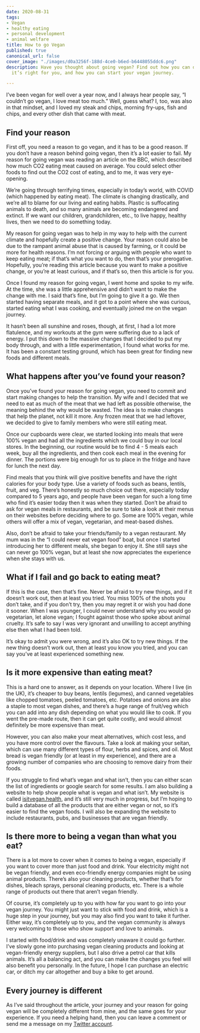 ```yaml
---
date: 2020-08-31
tags:
- Vegan
- healthy eating
- personal development
- animal welfare
title: How to go Vegan
published: true
canonical_url: false
cover_image: "./images/d0a3256f-188d-4ce0-b6ed-b6448055ddc6.png"
description: Have you thought about going vegan? Find out how you can decide whether
  it’s right for you, and how you can start your vegan journey.

---
```

I’ve been vegan for well over a year now, and I always hear people say, “I couldn’t go vegan, I love meat too much.” Well, guess what? I, too, was also in that mindset, and I loved my steak and chips, morning fry-ups, fish and chips, and every other dish that came with meat.

## Find your reason

First off, you need a reason to go vegan, and it has to be a good reason. If you don’t have a reason behind going vegan, then it’s a lot easier to fail. My reason for going vegan was reading an article on the BBC, which described how much CO2 eating meat caused on average. You could select other foods to find out the CO2 cost of eating, and to me, it was very eye-opening.

We’re going through terrifying times, especially in today’s world, with COVID (which happened by eating meat). The climate is changing drastically, and we’re all to blame for our living and eating habits. Plastic is suffocating animals to death, and so many animals are becoming endangered and extinct. If we want our children, grandchildren, etc., to live happy, healthy lives, then we need to do something today.

My reason for going vegan was to help in my way to help with the current climate and hopefully create a positive change. Your reason could also be due to the rampant animal abuse that is caused by farming, or it could be more for health reasons. I’m not forcing or arguing with people who want to keep eating meat; if that’s what you want to do, then that’s your prerogative. Hopefully, you’re reading this article because you want to make a positive change, or you’re at least curious, and if that’s so, then this article is for you.

Once I found my reason for going vegan, I went home and spoke to my wife. At the time, she was a little apprehensive and didn’t want to make the change with me. I said that’s fine, but I’m going to give it a go. We then started having separate meals, and it got to a point where she was curious, started eating what I was cooking, and eventually joined me on the vegan journey.

It hasn’t been all sunshine and roses, though, at first, I had a lot more flatulence, and my workouts at the gym were suffering due to a lack of energy. I put this down to the massive changes that I decided to put my body through, and with a little experimentation, I found what works for me. It has been a constant testing ground, which has been great for finding new foods and different meals.

## What happens after you’ve found your reason?

Once you’ve found your reason for going vegan, you need to commit and start making changes to help the transition. My wife and I decided that we need to eat as much of the meat that we had left as possible otherwise, the meaning behind the why would be wasted. The idea is to make changes that help the planet, not kill it more. Any frozen meat that we had leftover, we decided to give to family members who were still eating meat.

Once our cupboards were clear, we started looking into meals that were 100% vegan and had all the ingredients which we could buy in our local stores. In the beginning, our routine would be to find 4 - 5 meals each week, buy all the ingredients, and then cook each meal in the evening for dinner. The portions were big enough for us to place in the fridge and have for lunch the next day.

Find meals that you think will give positive benefits and have the right calories for your body type. Use a variety of foods such as beans, lentils, fruit, and veg. There’s honestly so much choice out there, especially today compared to 5 years ago, and people have been vegan for such a long time who find it’s easier today then it was when they started. Don’t be afraid to ask for vegan meals in restaurants, and be sure to take a look at their menus on their websites before deciding where to go. Some are 100% vegan, while others will offer a mix of vegan, vegetarian, and meat-based dishes.

Also, don’t be afraid to take your friends/family to a vegan restaurant. My mum was in the “I could never eat vegan food” boat, but once I started introducing her to different meals, she began to enjoy it. She still says she can never go 100% vegan, but at least she now appreciates the experience when she stays with us.

## What if I fail and go back to eating meat?

If this is the case, then that’s fine. Never be afraid to try new things, and if it doesn’t work out, then at least you tried. You miss 100% of the shots you don’t take, and if you don’t try, then you may regret it or wish you had done it sooner. When I was younger, I could never understand why you would go vegetarian, let alone vegan; I fought against those who spoke about animal cruelty. It’s safe to say I was very ignorant and unwilling to accept anything else then what I had been told.

It’s okay to admit you were wrong, and it’s also OK to try new things. If the new thing doesn’t work out, then at least you know you tried, and you can say you’ve at least experienced something new.

## Is it more expensive than eating meat?

This is a hard one to answer, as it depends on your location. Where I live (in the UK), it’s cheaper to buy beans, lentils (legumes), and canned vegetables like chopped tomatoes, peeled tomatoes, etc. Potatoes and onions are also a staple to most vegan dishes, and there’s a huge range of fruit/veg which you can add into any dish depending on what you would like to cook. If you went the pre-made route, then it can get quite costly, and would almost definitely be more expensive than meat.

However, you can also make your meat alternatives, which cost less, and you have more control over the flavours. Take a look at making your seitan, which can use many different types of flour, herbs and spices, and oil. Most bread is vegan friendly (or at least in my experience), and there are a growing number of companies who are choosing to remove dairy from their foods.

If you struggle to find what’s vegan and what isn’t, then you can either scan the list of ingredients or google search for some results. I am also building a website to help show people what is vegan and what isn’t. My website is called [isitvegan.health](https://isitvegan.health/), and it’s still very much in progress, but I’m hoping to build a database of all the products that are either vegan or not, so it’s easier to find the vegan foods. I will also be expanding the website to include restaurants, pubs, and businesses that are vegan friendly.

## Is there more to being a vegan than what you eat?

There is a lot more to cover when it comes to being a vegan, especially if you want to cover more than just food and drink. Your electricity might not be vegan friendly, and even eco-friendly energy companies might be using animal products. There’s also your cleaning products, whether that’s for dishes, bleach sprays, personal cleaning products, etc. There is a whole range of products out there that aren’t vegan friendly.

Of course, it’s completely up to you with how far you want to go into your vegan journey. You might just want to stick with food and drink, which is a huge step in your journey, but you may also find you want to take it further. Either way, it’s completely up to you, and the vegan community is always very welcoming to those who show support and love to animals.

I started with food/drink and was completely unaware it could go further. I’ve slowly gone into purchasing vegan cleaning products and looking at vegan-friendly energy suppliers, but I also drive a petrol car that kills animals. It’s all a balancing act, and you can make the changes you feel will also benefit you personally. In the future, I hope I can purchase an electric car, or ditch my car altogether and buy a bike to get around.

## Every journey is different

As I’ve said throughout the article, your journey and your reason for going vegan will be completely different from mine, and the same goes for your experience. If you need a helping hand, then you can leave a comment or send me a message on my [Twitter account](https://twitter.com/MBrooksUK).